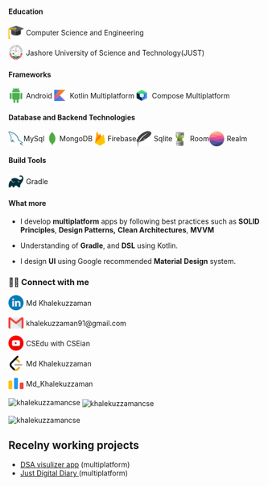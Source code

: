 
#### Education
<div style="display: flex; align-items: center; margin-bottom: 10px;">
  <img src="./resources/icons/graduation.png" alt="Icon" width="30" height="30" style="margin-right: 5px;">
  <span style="display: flex; align-items: center;">
    Computer Science and Engineering
  </span>
</div>
<div style="display: flex; align-items: center; margin-bottom: 10px;">
  <a href="https://www.just.edu.bd/" style="text-decoration: none; color: inherit; display: flex; align-items: center;">
    <img src="./resources/icons/just_logo_trans.png" alt="YouTubeIcon" width="30" height="30" style="margin-right: 5px;">
    <span style="display: inline-block; vertical-align: middle;">Jashore University of Science and Technology(JUST)</span>
  </a>
</div>


#### Frameworks

<div style="display: flex; align-items: center; margin-bottom: 10px;">
  <img src="./resources/icons/android.png" alt="Icon" width="30" height="30" style="margin-right: 5px;">
  <span style="display: flex; align-items: center;">
    Android <img src="./resources/icons/kotlin.png" alt="Icon" width="30" height="30" style="margin-right: 5px;">Kotlin Multiplatform
      <img src="./resources/icons/compose.png" alt="Icon" width="30" height="30" style="margin-right: 5px;"> Compose Multiplatform
  </span>
</div>

#### Database and Backend Technologies

<div style="display: flex; align-items: center; margin-bottom: 10px;">
  <img src="./resources/icons/mysql.png" alt="Icon" width="30" height="30" style="margin-right:0px;">
  <span style="display: flex; align-items: center;">
    MySql <img src="./resources/icons/mongodb.png" alt="Icon" width="30" height="30" style="margin-right:0px;">MongoDB
      <img src="./resources/icons/firebase.png" alt="Icon" width="30" height="30" style="margin-right:0px">Firebase
     <img src="./resources/icons/sql_lite.png" alt="Icon" width="30" height="30" style="margin-right:5px;">Sqlite
        <img src="./resources/icons/room_db.png" alt="Icon" width="30" height="30" style="margin-right:5px;">Room
           <img src="./resources/icons/realm.png" alt="Icon" width="30" height="30" style="margin-right:5px;">Realm
  </span>
</div>

#### Build Tools
<div style="display: flex; align-items: center; margin-bottom: 10px;">
  <img src="./resources/icons/gradle.png" alt="Icon" width="30" height="30" style="margin-right: 5px;">
  <span style="display: flex; align-items: center;">
    Gradle 
  </span>
</div>


#### What more 
- I develop **multiplatform** apps by following best practices such as **SOLID Principles**, **Design Patterns,** **Clean Architectures**, **MVVM**
- Understanding of **Gradle**, and **DSL** using Kotlin.

- I design **UI** using Google recommended **Material** **Design** system.

### 🙋‍♂️ Connect with me
<div style="display: flex; align-items: center; margin-bottom: 10px;">
  <a href="https://www.linkedin.com/in/md-khalekuzzaman-just-cse" style="text-decoration: none; color: inherit; display: flex; align-items: center;">
    <img src="./resources/icons/linkedin.png" alt="LinkedInIcon" width="30" height="30" style="margin-right: 5px;">
    <span style="display: inline-block; vertical-align: middle;">Md Khalekuzzaman</span>
  </a>
</div>

<div style="display: flex; align-items: center; margin-bottom: 10px;">
  <a href="" style="text-decoration: none; color: inherit; display: flex; align-items: center;">
    <img src="./resources/icons/gmail.png" alt="GmailIcon" width="30" height="30" style="margin-right: 5px;">
    <span style="display: inline-block; vertical-align: middle;">khalekuzzaman91@gmail.com</span>
  </a>
</div>

<div style="display: flex; align-items: center; margin-bottom: 10px;">
  <a href="https://www.youtube.com/channel/UCgmk4UkomyzPvhpmKGnhRgw" style="text-decoration: none; color: inherit; display: flex; align-items: center;">
    <img src="./resources/icons/youtube.png" alt="YouTubeIcon" width="30" height="30" style="margin-right: 5px;">
    <span style="display: inline-block; vertical-align: middle;">CSEdu with CSEian</span>
  </a>
</div>

<div style="display: flex; align-items: center; margin-bottom: 10px;">
  <a href="https://leetcode.com/khalekuzzamancse/" style="text-decoration: none; color: inherit; display: flex; align-items: center;">
    <img src="./resources/icons/leetcode.png" alt="LeetCodeIcon" width="30" height="30" style="margin-right: 5px;">
    <span style="display: inline-block; vertical-align: middle;">Md Khalekuzzaman</span>
  </a>
</div>

<div style="display: flex; align-items: center; margin-bottom: 10px;">
  <a href="https://codeforces.com/profile/Md_Khalekuzzaman" style="text-decoration: none; color: inherit; display: flex; align-items: center;">
    <img src="./resources/icons/codeforces.png" alt="CodeforcesIcon" width="30" height="30" style="margin-right: 5px;">
    <span style="display: inline-block; vertical-align: middle;">Md_Khalekuzzaman</span>
  </a>
</div>


<p><img align="left" src="https://github-readme-stats.vercel.app/api/top-langs?username=khalekuzzamancse&show_icons=true&locale=en&layout=compact" alt="khalekuzzamancse" /></p>
<p>&nbsp;<img align="center" src="https://github-readme-stats.vercel.app/api?username=khalekuzzamancse&show_icons=true&locale=en" alt="khalekuzzamancse" /></p>
<p><img align="center" src="https://github-readme-streak-stats.herokuapp.com/?user=khalekuzzamancse&" alt="khalekuzzamancse" /></p>

## Recelny working projects
- [DSA visulizer app](url) (multiplatform)
- [Just Digital Diary ](url)(multiplatform)


